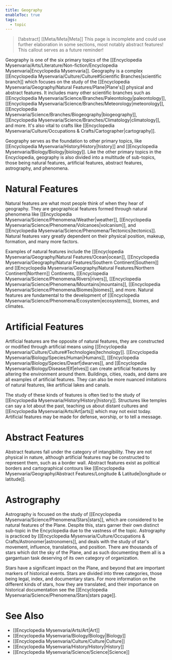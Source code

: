 ```yaml
---
title: Geography
enableToc: true
tags:
  - topic
---
```


>[!abstract] [[Meta/Meta|Meta]]
>This page is incomplete and could use further elaboration in some sections, most notably abstract features! This callout serves as a future reminder!

Geography is one of the six primary topics of the [[Encyclopedia Mysenvaria/Arts/Literature/Non-fiction/Encyclopedia Mysenvaria|Encyclopedia Mysenvaria]]. Geography is a complex [[Encyclopedia Mysenvaria/Culture/Culture#Scientific Branches|scientific branch]] which focuses on the study of the [[Encyclopedia Mysenvaria/Geography/Natural Features/Plane|Plane's]] physical and abstract features. It includes many other scientific branches such as [[Encyclopedia Mysenvaria/Science/Branches/Paleontology|paleontology]], [[Encyclopedia Mysenvaria/Science/Branches/Meteorology|meteorology]], [[Encyclopedia Mysenvaria/Science/Branches/Biogeography|biogeography]], [[Encyclopedia Mysenvaria/Science/Branches/Climatology|climatology]], and more. It's also vital to crafts like [[Encyclopedia Mysenvaria/Culture/Occupations & Crafts/Cartographer|cartography]].

Geography serves as the foundation to other primary topics, like [[Encyclopedia Mysenvaria/History/History|history]] and [[Encyclopedia Mysenvaria/Biology/Biology|biology]]. Like the other primary topics in the Encyclopedia, geography is also divided into a multitude of sub-topics, those being natural features, artificial features, abstract features, astrography, and phenomena.
# Natural Features
Natural features are what most people think of when they hear of geography. They are geographical features formed through natural phenomena like [[Encyclopedia Mysenvaria/Science/Phenomena/Weather|weather]], [[Encyclopedia Mysenvaria/Science/Phenomena/Volcanoes|volcanism]], and [[Encyclopedia Mysenvaria/Science/Phenomena/Tectonics|tectonics]]. Natural features vary greatly dependent on their physical position, makeup, formation, and many more factors.

Examples of natural features include the [[Encyclopedia Mysenvaria/Geography/Natural Features/Ocean|ocean]], [[Encyclopedia Mysenvaria/Geography/Natural Features/Southern Continent|Southern]] and [[Encyclopedia Mysenvaria/Geography/Natural Features/Northern Continent|Northern]] Continents, [[Encyclopedia Mysenvaria/Science/Phenomena/Rivers|rivers]], [[Encyclopedia Mysenvaria/Science/Phenomena/Mountains|mountains]], [[Encyclopedia Mysenvaria/Science/Phenomena/Biomes|biomes]], and more. Natural features are fundamental to the development of [[Encyclopedia Mysenvaria/Science/Phenomena/Ecosystem|ecosystems]], biomes, and climates. 
# Artificial Features
Artificial features are the opposite of natural features, they are constructed or modified through artificial means using [[Encyclopedia Mysenvaria/Culture/Culture#Technologies|technology]]. [[Encyclopedia Mysenvaria/Biology/Species/Human|Humans]], [[Encyclopedia Mysenvaria/Biology/Species/Dwarf|dwarves]], and [[Encyclopedia Mysenvaria/Biology/Disease/Elf|elves]] can create artificial features by altering the environment around them. Buildings, cities, roads, and dams are all examples of artificial features. They can also be more nuanced imitations of natural features, like artificial lakes and canals.

The study of these kinds of features is often tied to the study of [[Encyclopedia Mysenvaria/History/History|history]]. Structures like temples can say a lot about the past, teaching us about distant cultures and [[Encyclopedia Mysenvaria/Arts/Art|arts]] which may not exist today. Artificial features may be made for defense, worship, or to tell a message.
# Abstract Features
Abstract features fall under the category of intangibility. They are not physical in nature, although artificial features may be constructed to represent them, such as a border wall. Abstract features exist as political borders and cartographical contours like [[Encyclopedia Mysenvaria/Geography/Abstract Features/Longitude & Latitude|longitude or latitude]].
# Astrography
Astrography is focused on the study of [[Encyclopedia Mysenvaria/Science/Phenomena/Stars|stars]], which are considered to be natural features of the Plane. Despite this, stars garner their own distinct sub-topic in the Encyclopedia due to the vastness of the topic. Astrography is practiced by [[Encyclopedia Mysenvaria/Culture/Occupations & Crafts/Astronomer|astronomers]], and deals with the study of star's movement, influence, translations, and position. There are thousands of stars which dot the sky of the Plane, and as such documenting them all is a gargantuan task deserving of its own category of organization.

Stars have a significant impact on the Plane, and beyond that are important markers of historical events. Stars are divided into three categories, those being legal, index, and documentary stars. For more information on the different kinds of stars, how they are translated, and their importance on historical documentation see the [[Encyclopedia Mysenvaria/Science/Phenomena/Stars|stars page]].
# See Also
- [[Encyclopedia Mysenvaria/Arts/Art|Art]]
- [[Encyclopedia Mysenvaria/Biology/Biology|Biology]]
- [[Encyclopedia Mysenvaria/Culture/Culture|Culture]]
- [[Encyclopedia Mysenvaria/History/History|History]]
- [[Encyclopedia Mysenvaria/Science/Science|Science]]